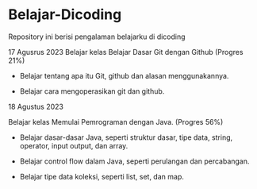 # Belajar-Dicoding
Repository ini berisi pengalaman belajarku di dicoding

17 Agusrus 2023
Belajar kelas Belajar Dasar Git dengan Github (Progres 21%)

* Belajar tentang apa itu Git, github dan alasan menggunakannya.

* Belajar cara mengoperasikan git dan github.


18 Agustus 2023

Belajar kelas Memulai Pemrograman dengan Java. (Progres 56%)

  * Belajar dasar-dasar Java, seperti struktur dasar, tipe data, string, operator, input output, dan array.

  * Belajar control flow dalam Java, seperti perulangan dan percabangan.

  * Belajar tipe data koleksi, seperti list, set, dan map.
